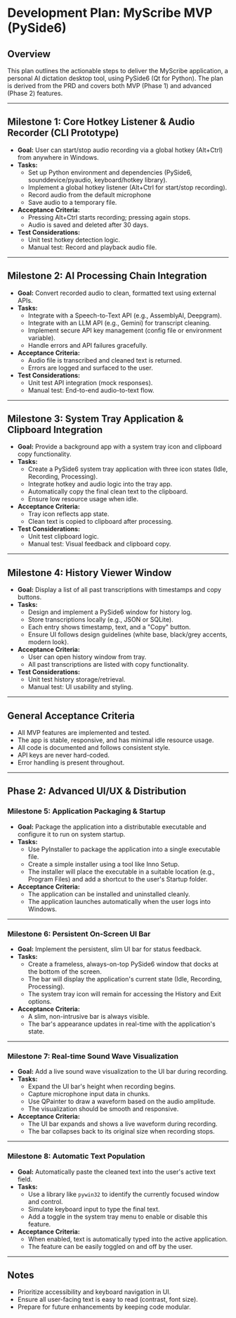# Development Plan: MyScribe MVP (PySide6)

## Overview
This plan outlines the actionable steps to deliver the MyScribe application, a personal AI dictation desktop tool, using PySide6 (Qt for Python). The plan is derived from the PRD and covers both MVP (Phase 1) and advanced (Phase 2) features.

---

## Milestone 1: Core Hotkey Listener & Audio Recorder (CLI Prototype)
- **Goal:** User can start/stop audio recording via a global hotkey (Alt+Ctrl) from anywhere in Windows.
- **Tasks:**
  - Set up Python environment and dependencies (PySide6, sounddevice/pyaudio, keyboard/hotkey library).
  - Implement a global hotkey listener (Alt+Ctrl for start/stop recording).
  - Record audio from the default microphone
  - Save audio to a temporary file.
- **Acceptance Criteria:**
  - Pressing Alt+Ctrl starts recording; pressing again stops.
  - Audio is saved and deleted after 30 days.
- **Test Considerations:**
  - Unit test hotkey detection logic.
  - Manual test: Record and playback audio file.

---

## Milestone 2: AI Processing Chain Integration
- **Goal:** Convert recorded audio to clean, formatted text using external APIs.
- **Tasks:**
  - Integrate with a Speech-to-Text API (e.g., AssemblyAI, Deepgram).
  - Integrate with an LLM API (e.g., Gemini) for transcript cleaning.
  - Implement secure API key management (config file or environment variable).
  - Handle errors and API failures gracefully.
- **Acceptance Criteria:**
  - Audio file is transcribed and cleaned text is returned.
  - Errors are logged and surfaced to the user.
- **Test Considerations:**
  - Unit test API integration (mock responses).
  - Manual test: End-to-end audio-to-text flow.

---

## Milestone 3: System Tray Application & Clipboard Integration
- **Goal:** Provide a background app with a system tray icon and clipboard copy functionality.
- **Tasks:**
  - Create a PySide6 system tray application with three icon states (Idle, Recording, Processing).
  - Integrate hotkey and audio logic into the tray app.
  - Automatically copy the final clean text to the clipboard.
  - Ensure low resource usage when idle.
- **Acceptance Criteria:**
  - Tray icon reflects app state.
  - Clean text is copied to clipboard after processing.
- **Test Considerations:**
  - Unit test clipboard logic.
  - Manual test: Visual feedback and clipboard copy.

---

## Milestone 4: History Viewer Window
- **Goal:** Display a list of all past transcriptions with timestamps and copy buttons.
- **Tasks:**
  - Design and implement a PySide6 window for history log.
  - Store transcriptions locally (e.g., JSON or SQLite).
  - Each entry shows timestamp, text, and a "Copy" button.
  - Ensure UI follows design guidelines (white base, black/grey accents, modern look).
- **Acceptance Criteria:**
  - User can open history window from tray.
  - All past transcriptions are listed with copy functionality.
- **Test Considerations:**
  - Unit test history storage/retrieval.
  - Manual test: UI usability and styling.

---

## General Acceptance Criteria
- All MVP features are implemented and tested.
- The app is stable, responsive, and has minimal idle resource usage.
- All code is documented and follows consistent style.
- API keys are never hard-coded.
- Error handling is present throughout.

---

## Phase 2: Advanced UI/UX & Distribution

### Milestone 5: Application Packaging & Startup
- **Goal:** Package the application into a distributable executable and configure it to run on system startup.
- **Tasks:**
  - Use PyInstaller to package the application into a single executable file.
  - Create a simple installer using a tool like Inno Setup.
  - The installer will place the executable in a suitable location (e.g., Program Files) and add a shortcut to the user's Startup folder.
- **Acceptance Criteria:**
  - The application can be installed and uninstalled cleanly.
  - The application launches automatically when the user logs into Windows.

---

### Milestone 6: Persistent On-Screen UI Bar
- **Goal:** Implement the persistent, slim UI bar for status feedback.
- **Tasks:**
  - Create a frameless, always-on-top PySide6 window that docks at the bottom of the screen.
  - The bar will display the application's current state (Idle, Recording, Processing).
  - The system tray icon will remain for accessing the History and Exit options.
- **Acceptance Criteria:**
  - A slim, non-intrusive bar is always visible.
  - The bar's appearance updates in real-time with the application's state.

---

### Milestone 7: Real-time Sound Wave Visualization
- **Goal:** Add a live sound wave visualization to the UI bar during recording.
- **Tasks:**
  - Expand the UI bar's height when recording begins.
  - Capture microphone input data in chunks.
  - Use QPainter to draw a waveform based on the audio amplitude.
  - The visualization should be smooth and responsive.
- **Acceptance Criteria:**
  - The UI bar expands and shows a live waveform during recording.
  - The bar collapses back to its original size when recording stops.

---

### Milestone 8: Automatic Text Population
- **Goal:** Automatically paste the cleaned text into the user's active text field.
- **Tasks:**
  - Use a library like `pywin32` to identify the currently focused window and control.
  - Simulate keyboard input to type the final text.
  - Add a toggle in the system tray menu to enable or disable this feature.
- **Acceptance Criteria:**
  - When enabled, text is automatically typed into the active application.
  - The feature can be easily toggled on and off by the user.

---

## Notes
- Prioritize accessibility and keyboard navigation in UI.
- Ensure all user-facing text is easy to read (contrast, font size).
- Prepare for future enhancements by keeping code modular. 